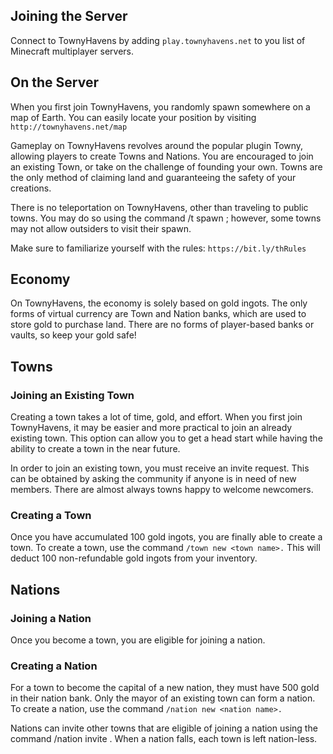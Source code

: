 ## Joining the Server
Connect to TownyHavens by adding `play.townyhavens.net` to you list of Minecraft multiplayer servers.

## On the Server
When you first join TownyHavens, you randomly spawn somewhere on a map of Earth. You can easily locate your position by visiting `http://townyhavens.net/map `

Gameplay on TownyHavens revolves around the popular plugin Towny, allowing players to create Towns and Nations. You are encouraged to join an existing Town, or take on the challenge of founding your own. Towns are the only method of claiming land and guaranteeing the safety of your creations.

There is no teleportation on TownyHavens, other than traveling to public towns. You may do so using the command /t spawn <town>; however, some towns may not allow outsiders to visit their spawn.

Make sure to familiarize yourself with the rules: `https://bit.ly/thRules`

## Economy
On TownyHavens, the economy is solely based on gold ingots. The only forms of virtual currency are Town and Nation banks, which are used to store gold to purchase land. There are no forms of player-based banks or vaults, so keep your gold safe!

## Towns
### Joining an Existing Town
Creating a town takes a lot of time, gold, and effort. When you first join TownyHavens, it may be easier and more practical to join an already existing town. This option can allow you to get a head start while having the ability to create a town in the near future.

In order to join an existing town, you must receive an invite request. This can be obtained by asking the community if anyone is in need of new members. There are almost always towns happy to welcome newcomers.

### Creating a Town
Once you have accumulated 100 gold ingots, you are finally able to create a town. To create a town, use the command `/town new <town name>.` This will deduct 100 non-refundable gold ingots from your inventory.

## Nations
### Joining a Nation
Once you become a town, you are eligible for joining a nation. 

### Creating a Nation
For a town to become the capital of a new nation, they must have 500 gold in their nation bank. Only the mayor of an existing town can form a nation. To create a nation, use the command `/nation new <nation name>.`

Nations can invite other towns that are eligible of joining a nation using the command /nation invite <town name>. When a nation falls, each town is left nation-less.